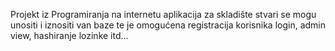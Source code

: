 Projekt iz Programiranja na internetu aplikacija za skladište stvari se mogu unositi i iznositi van baze te je omogućena registracija korisnika login, admin view, hashiranje lozinke itd...

